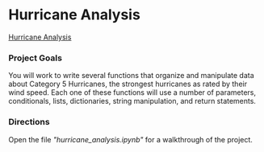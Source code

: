 # Hurricane Analysis

[Hurricane Analysis](https://www.codecademy.com/paths/bi-data-analyst/tracks/dsf-python-fundamentals-for-data-science-part-ii/modules/dsf-python-dictionaries/projects/hurricane-analysis)

### Project Goals

You will work to write several functions that organize and manipulate data about Category 5 Hurricanes, the strongest hurricanes as rated by their wind speed. Each one of these functions will use a number of parameters, conditionals, lists, dictionaries, string manipulation, and return statements.

### Directions
Open the file *"hurricane_analysis.ipynb"* for a walkthrough of the project.